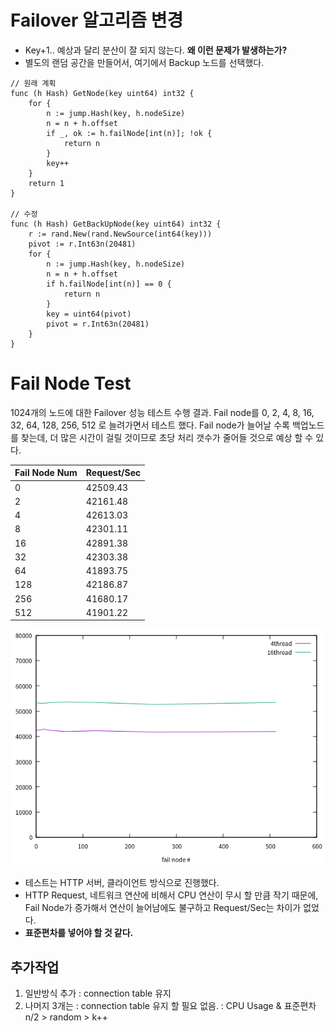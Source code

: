 # Failover 알고리즘 변경
* Key+1.. 예상과 달리 분산이 잘 되지 않는다. **왜 이런 문제가 발생하는가?**
* 별도의 랜덤 공간을 만들어서, 여기에서 Backup 노드를 선택했다. 
```golang
// 원래 계획
func (h Hash) GetNode(key uint64) int32 {
	for {
		n := jump.Hash(key, h.nodeSize)
		n = n + h.offset
		if _, ok := h.failNode[int(n)]; !ok {
			return n
		}
		key++
	}
	return 1
}

// 수정
func (h Hash) GetBackUpNode(key uint64) int32 {
	r := rand.New(rand.NewSource(int64(key)))
	pivot := r.Int63n(20481)
	for {
		n := jump.Hash(key, h.nodeSize)
		n = n + h.offset
		if h.failNode[int(n)] == 0 {
			return n
		}
		key = uint64(pivot)
		pivot = r.Int63n(20481)
	}
}
```

# Fail Node Test
1024개의 노드에 대한 Failover 성능 테스트 수행 결과. Fail node를 0, 2, 4, 8, 16, 32, 64, 128, 256, 512 로 늘려가면서 테스트 했다. Fail node가 늘어날 수록 백업노드를 찾는데, 더 많은 시간이 걸릴 것이므로 초당 처리 갯수가 줄어들 것으로 예상 할 수 있다.  

Fail Node Num  | Request/Sec
---------------|-------------
0              | 42509.43
2              | 42161.48
4              | 42613.03
8              | 42301.11
16             | 42891.38
32             | 42303.38
64             | 41893.75
128            | 42186.87
256            | 41680.17
512            | 41901.22

![](/result/request_failover_1024_16c.png)
* 테스트는 HTTP 서버, 클라이언트 방식으로 진행했다.  
* HTTP Request, 네트워크 연산에 비해서 CPU 연산이 무시 할 만큼 작기 때문에, Fail Node가 증가해서 연산이 늘어남에도 불구하고 Request/Sec는 차이가 없었다.
* **표준편차를 넣어야 할 것 같다.**

## 추가작업 
1. 일반방식 추가 : connection table 유지 
1. 나머지 3개는 : connection table 유지 할 필요 없음. : CPU Usage & 표준편차
   n/2 > random > k++ 
